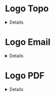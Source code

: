 # Logo Topo 

<details>
1- Pegar a imagem principal no quadro de lojas ou com quem for possível, abrir no photoshop e retirar as bordas e os espaços desnecessários.
2- Salvar no Google Drive, com o nome ```logo-editado```
3- Redimencionar a imagem para 200px de altura. (não deixar número ímpar na largura, para evitar bugs e distorções na imagem)
4- Subir a imagem pelo ```Admin``` e verificar a qualidade.
</details>

# Logo Email

<details>
1- Usar a mesma imagem que foi redimensionada nos passos anteriores, deixar a resolução igual a resolução atual do logo-topo. 
2- Salvar o arquivo com o nome exato:```logo_email.jpg```.
</details>

# Logo PDF

<details>
1- Usar a imagem do *logo-topo*, reduzir a altura para 55px
2- Adicionar outra camada e redimensionar o "canvas" para 200x70.
3- Pressionar as teclas ```ctrl + A``` para selecionar todo o conteudo da imagem.
4- Selecionar as duas camadas e mover o conteúdo para a esquerda e pra cima, usando a ferramenta de mover.
5- Salvar o arquivo no formato .JPG com o nome: ```logo_pdf.jpg```. 
</details>









